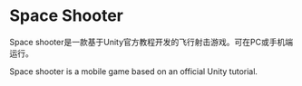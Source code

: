 # Space Shooter 

Space shooter是一款基于Unity官方教程开发的飞行射击游戏。可在PC或手机端运行。

Space shooter is a mobile game based on an official Unity tutorial.
